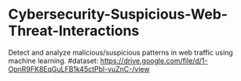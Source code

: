 # Cybersecurity-Suspicious-Web-Threat-Interactions
Detect and analyze malicious/suspicious patterns in web traffic using machine learning.
#dataset: https://drive.google.com/file/d/1-OpnR9FK8EqGuLFB1k45ctPbl-vuZnC-/view
